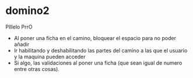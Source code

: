 # domino2
PIllelo PrrO
- Al poner una ficha en el camino, bloquear el espacio para no poder añadir
- Ir habilitando y deshabilitando las partes del camino a las que el usuario y la maquina pueden acceder
- Si algo, las validaciones al poner una ficha (que sean igual de numero entre otras cosas).
